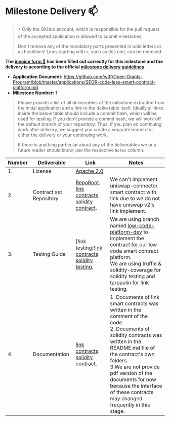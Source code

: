 # Milestone Delivery :mailbox:

> ⚡ Only the GitHub account, which is responsible for the pull request of the accepted application is allowed to submit milestones.
>
> Don't remove any of the mandatory parts presented in bold letters or as headlines! Lines starting with `>`, such as this one, can be removed.

**The [invoice form :pencil:](https://docs.google.com/forms/d/e/1FAIpQLSdSqj2vYjvpiIytkjcc40Pwl0Eg76WGUAq5L9e8eFuuOegmLw/viewform) has been filled out correctly for this milestone and the delivery is according to the official [milestone delivery guidelines](https://github.com/w3f/General-Grants-Program/blob/master/grants/milestone-deliverables-guidelines.md).**

- **Application Document:** https://github.com/w3f/Open-Grants-Program/blob/master/applications/SEOR-code-less-smart-contract-platform.md
- **Milestone Number:** 1

> Please provide a list of all deliverables of the milestone extracted from the initial application and a link to the deliverable itself. Ideally all links inside the below table should include a commit hash, which will be used for testing. If you don't provide a commit hash, we will work off the default branch of your repository. Thus, if you plan on continuing work after delivery, we suggest you create a separate branch for either the delivery or your continuing work.
>
> If there is anything particular about any of the deliverables we or a future reader should know, use the respective `Notes` column.

| Number | Deliverable             | Link                                                                                                                                                                                                                                                                                                        | Notes                                                                                                                                                                                                                                                                                                                               |
| ------ | ----------------------- | ----------------------------------------------------------------------------------------------------------------------------------------------------------------------------------------------------------------------------------------------------------------------------------------------------------- | ----------------------------------------------------------------------------------------------------------------------------------------------------------------------------------------------------------------------------------------------------------------------------------------------------------------------------------- |
| 1.     | License                 | [Apache 2.0](https://github.com/SealSC/smart-contracts/blob/low-code-platform-dev/LICENSE)                                                                                                                                                                                                                  |                                                                                                                                                                                                                                                                                                                                     |
| 2.     | Contract set Repository | [RepoRoot](https://github.com/SealSC/smart-contracts/tree/low-code-platform-dev).<br>[!ink contracts](https://github.com/SealSC/smart-contracts/tree/low-code-platform-dev/ink-contracts).<br>[solidity contract](https://github.com/SealSC/smart-contracts/tree/low-code-platform-dev/solidity-contracts). | We can't implement uniswap-connector smart contract with !ink due to we do not have uniswap v2's !ink implement.                                                                                                                                                                                                                    |
| 3.     | Testing Guide           | [!ink testing][!ink contracts](https://github.com/SealSC/smart-contracts/tree/low-code-platform-dev/ink-contracts#testing).<br>[solidity testing](https://github.com/SealSC/smart-contracts/tree/low-code-platform-dev/solidity-contracts#testing).                                                         | We are using branch named [low-code-platform-dev](https://github.com/SealSC/smart-contracts/tree/low-code-platform-dev) to implement the contract for our low-code smart contract platform. <br>We are using truffle & solidity-coverage for solidity testing and tarpaulin for !ink testing.                                       |
| 4.     | Documentation           | [!ink contracts](https://github.com/SealSC/smart-contracts/tree/low-code-platform-dev/ink-contracts).<br>[solidity contract](https://github.com/SealSC/smart-contracts/tree/low-code-platform-dev/solidity-contracts).                                                                                      | 1. Documents of !ink smart contracts was written in the comment of the code. <br> 2. Documents of solidity contracts was written in the README.md file of the contract's own folders. <br> 3.We are not provide pdf version of the documents for now because the interface of these contracts may changed frequently in this stage. |
